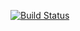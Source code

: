 [![Build Status](http://3f44feabe81c.mylabserver.com:8080/buildStatus/icon?job=node%2Fresult-test&color=yellowgreen)](http://3f44feabe81c.mylabserver.com:8080/job/node/job/result-test/)
